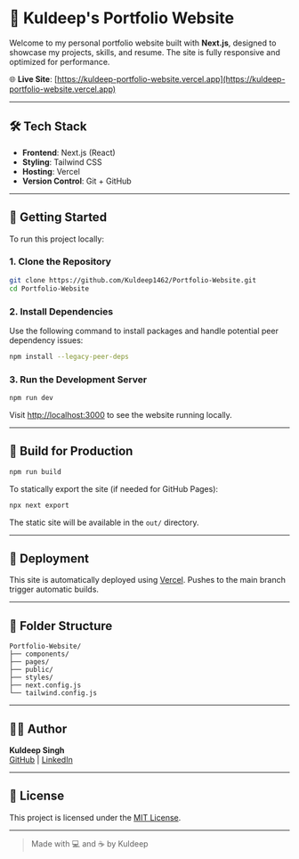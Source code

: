 # 🚀 Kuldeep's Portfolio Website

Welcome to my personal portfolio website built with **Next.js**, designed to showcase my projects, skills, and resume. The site is fully responsive and optimized for performance.

🌐 **Live Site**: [https://kuldeep-portfolio-website.vercel.app](https://kuldeep-portfolio-website.vercel.app)

---

## 🛠️ Tech Stack

- **Frontend**: Next.js (React)
- **Styling**: Tailwind CSS
- **Hosting**: Vercel
- **Version Control**: Git + GitHub

---

## 🚀 Getting Started

To run this project locally:

### 1. Clone the Repository

```bash
git clone https://github.com/Kuldeep1462/Portfolio-Website.git
cd Portfolio-Website
```

### 2. Install Dependencies

Use the following command to install packages and handle potential peer dependency issues:

```bash
npm install --legacy-peer-deps
```

### 3. Run the Development Server

```bash
npm run dev
```

Visit [http://localhost:3000](http://localhost:3000) to see the website running locally.

---

## 🔨 Build for Production

```bash
npm run build
```

To statically export the site (if needed for GitHub Pages):

```bash
npx next export
```

The static site will be available in the `out/` directory.

---

## 🧾 Deployment

This site is automatically deployed using [Vercel](https://vercel.com/). Pushes to the main branch trigger automatic builds.

---

## 📁 Folder Structure

```
Portfolio-Website/
├── components/
├── pages/
├── public/
├── styles/
├── next.config.js
└── tailwind.config.js
```

---

## 🙋‍♂️ Author

**Kuldeep Singh**  
[GitHub](https://github.com/Kuldeep1462) | [LinkedIn](https://www.linkedin.com/in/kuldeep1462/)

---

## 📄 License

This project is licensed under the [MIT License](LICENSE).

---

> Made with 💻 and ☕ by Kuldeep
